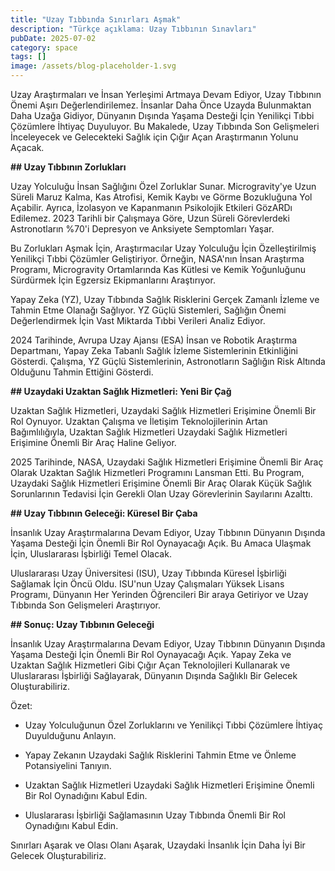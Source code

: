 ```yaml
---
title: "Uzay Tıbbında Sınırları Aşmak"
description: "Türkçe açıklama: Uzay Tıbbının Sınavları"
pubDate: 2025-07-02
category: space
tags: []
image: /assets/blog-placeholder-1.svg
---
```


Uzay Araştırmaları ve İnsan Yerleşimi Artmaya Devam Ediyor, Uzay Tıbbının Önemi Aşırı Değerlendirilemez. İnsanlar Daha Önce Uzayda Bulunmaktan Daha Uzağa Gidiyor, Dünyanın Dışında Yaşama Desteği İçin Yenilikçi Tıbbi Çözümlere İhtiyaç Duyuluyor. Bu Makalede, Uzay Tıbbında Son Gelişmeleri İnceleyecek ve Gelecekteki Sağlık için Çığır Açan Araştırmanın Yolunu Açacak.

**## Uzay Tıbbının Zorlukları**

Uzay Yolculuğu İnsan Sağlığını Özel Zorluklar Sunar. Microgravity'ye Uzun Süreli Maruz Kalma, Kas Atrofisi, Kemik Kaybı ve Görme Bozukluğuna Yol Açabilir. Ayrıca, İzolasyon ve Kapanmanın Psikolojik Etkileri GözARDı Edilemez. 2023 Tarihli bir Çalışmaya Göre, Uzun Süreli Görevlerdeki Astronotların %70'i Depresyon ve Anksiyete Semptomları Yaşar.

Bu Zorlukları Aşmak İçin, Araştırmacılar Uzay Yolculuğu İçin Özelleştirilmiş Yenilikçi Tıbbi Çözümler Geliştiriyor. Örneğin, NASA'nın İnsan Araştırma Programı, Microgravity Ortamlarında Kas Kütlesi ve Kemik Yoğunluğunu Sürdürmek İçin Egzersiz Ekipmanlarını Araştırıyor.

Yapay Zeka (YZ), Uzay Tıbbında Sağlık Risklerini Gerçek Zamanlı İzleme ve Tahmin Etme Olanağı Sağlıyor. YZ Güçlü Sistemleri, Sağlığın Önemi Değerlendirmek İçin Vast Miktarda Tıbbi Verileri Analiz Ediyor.

2024 Tarihinde, Avrupa Uzay Ajansı (ESA) İnsan ve Robotik Araştırma Departmanı, Yapay Zeka Tabanlı Sağlık İzleme Sistemlerinin Etkinliğini Gösterdi. Çalışma, YZ Güçlü Sistemlerinin, Astronotların Sağlığın Risk Altında Olduğunu Tahmin Ettiğini Gösterdi.

**## Uzaydaki Uzaktan Sağlık Hizmetleri: Yeni Bir Çağ**

Uzaktan Sağlık Hizmetleri, Uzaydaki Sağlık Hizmetleri Erişimine Önemli Bir Rol Oynuyor. Uzaktan Çalışma ve İletişim Teknolojilerinin Artan Bağımlılığıyla, Uzaktan Sağlık Hizmetleri Uzaydaki Sağlık Hizmetleri Erişimine Önemli Bir Araç Haline Geliyor.

2025 Tarihinde, NASA, Uzaydaki Sağlık Hizmetleri Erişimine Önemli Bir Araç Olarak Uzaktan Sağlık Hizmetleri Programını Lansman Etti. Bu Program, Uzaydaki Sağlık Hizmetleri Erişimine Önemli Bir Araç Olarak Küçük Sağlık Sorunlarının Tedavisi İçin Gerekli Olan Uzay Görevlerinin Sayılarını Azalttı.

**## Uzay Tıbbının Geleceği: Küresel Bir Çaba**

İnsanlık Uzay Araştırmalarına Devam Ediyor, Uzay Tıbbının Dünyanın Dışında Yaşama Desteği İçin Önemli Bir Rol Oynayacağı Açık. Bu Amaca Ulaşmak İçin, Uluslararası İşbirliği Temel Olacak.

Uluslararası Uzay Üniversitesi (ISU), Uzay Tıbbında Küresel İşbirliği Sağlamak İçin Öncü Oldu. ISU'nun Uzay Çalışmaları Yüksek Lisans Programı, Dünyanın Her Yerinden Öğrencileri Bir araya Getiriyor ve Uzay Tıbbında Son Gelişmeleri Araştırıyor.

**## Sonuç: Uzay Tıbbının Geleceği**

İnsanlık Uzay Araştırmalarına Devam Ediyor, Uzay Tıbbının Dünyanın Dışında Yaşama Desteği İçin Önemli Bir Rol Oynayacağı Açık. Yapay Zeka ve Uzaktan Sağlık Hizmetleri Gibi Çığır Açan Teknolojileri Kullanarak ve Uluslararası İşbirliği Sağlayarak, Dünyanın Dışında Sağlıklı Bir Gelecek Oluşturabiliriz.

Özet:

* Uzay Yolculuğunun Özel Zorluklarını ve Yenilikçi Tıbbi Çözümlere İhtiyaç Duyulduğunu Anlayın.

* Yapay Zekanın Uzaydaki Sağlık Risklerini Tahmin Etme ve Önleme Potansiyelini Tanıyın.

* Uzaktan Sağlık Hizmetleri Uzaydaki Sağlık Hizmetleri Erişimine Önemli Bir Rol Oynadığını Kabul Edin.

* Uluslararası İşbirliği Sağlamasının Uzay Tıbbında Önemli Bir Rol Oynadığını Kabul Edin.

Sınırları Aşarak ve Olası Olanı Aşarak, Uzaydaki İnsanlık İçin Daha İyi Bir Gelecek Oluşturabiliriz.